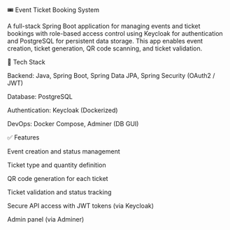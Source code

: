 🎟️ Event Ticket Booking System

A full-stack Spring Boot application for managing events and ticket bookings with role-based access control using Keycloak for authentication and PostgreSQL for persistent data storage. This app enables event creation, ticket generation, QR code scanning, and ticket validation.

🔧 Tech Stack

Backend: Java, Spring Boot, Spring Data JPA, Spring Security (OAuth2 / JWT)

Database: PostgreSQL

Authentication: Keycloak (Dockerized)

DevOps: Docker Compose, Adminer (DB GUI)

✅ Features

Event creation and status management

Ticket type and quantity definition

QR code generation for each ticket

Ticket validation and status tracking

Secure API access with JWT tokens (via Keycloak)

Admin panel (via Adminer)
